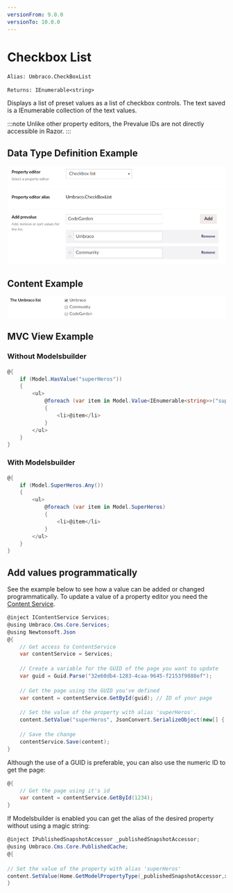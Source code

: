 ```yaml
---
versionFrom: 9.0.0
versionTo: 10.0.0
---
```


# Checkbox List

`Alias: Umbraco.CheckBoxList`

`Returns: IEnumerable<string>`

Displays a list of preset values as a list of checkbox controls. The text saved is a IEnumerable collection of the text values.

:::note
Unlike other property editors, the Prevalue IDs are not directly accessible in Razor.
:::

## Data Type Definition Example

![True/Checkbox List Definition](images/checkbox-list-setup-v8.png)

## Content Example

![Checkbox List Example](images/checkbox-list-content.png)

## MVC View Example

### Without Modelsbuilder

```csharp
@{
    if (Model.HasValue("superHeros"))
    {
        <ul>
            @foreach (var item in Model.Value<IEnumerable<string>>("superHeros"))
            {
                <li>@item</li>
            }
        </ul>
    }
}
```

### With Modelsbuilder

```csharp
@{
    if (Model.SuperHeros.Any())
    {
        <ul>
            @foreach (var item in Model.SuperHeros)
            {
                <li>@item</li>
            }
        </ul>
    }
}
```

## Add values programmatically

See the example below to see how a value can be added or changed programmatically. To update a value of a property editor you need the [Content Service](../built-in-property-editors/).

```csharp
@inject IContentService Services;
@using Umbraco.Cms.Core.Services;
@using Newtonsoft.Json
@{
    // Get access to ContentService
    var contentService = Services;

    // Create a variable for the GUID of the page you want to update
    var guid = Guid.Parse("32e60db4-1283-4caa-9645-f2153f9888ef");

    // Get the page using the GUID you've defined
    var content = contentService.GetById(guid); // ID of your page

    // Set the value of the property with alias 'superHeros'. 
    content.SetValue("superHeros", JsonConvert.SerializeObject(new[] { "Umbraco", "CodeGarden"}));

    // Save the change
    contentService.Save(content);
}
```

Although the use of a GUID is preferable, you can also use the numeric ID to get the page:

```csharp
@{
    // Get the page using it's id
    var content = contentService.GetById(1234); 
}
```

If Modelsbuilder is enabled you can get the alias of the desired property without using a magic string:

```csharp
@inject IPublishedSnapshotAccessor _publishedSnapshotAccessor;
@using Umbraco.Cms.Core.PublishedCache;
@{

// Set the value of the property with alias 'superHeros'
content.SetValue(Home.GetModelPropertyType(_publishedSnapshotAccessor,x => x.SuperHeros).Alias, JsonConvert.SerializeObject(new[] { "Umbraco", "CodeGarden"}));
}
```
